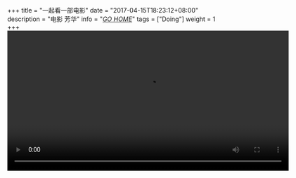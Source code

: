 +++
title = "一起看一部电影"
date = "2017-04-15T18:23:12+08:00"
description = "电影 芳华"
info = "[*GO HOME*](weiam.ml)"
tags = ["Doing"]
weight = 1
+++	
<video src="https://gateway.pinata.cloud/ipfs/QmYVri7jyBdPyfR8AgBLTgyTjiJifCgpeHFiFrKxowQeq8" controls="controls" width="640" height="320" autoplay="autoplay">
Your browser does not support the video tag.
</video>
